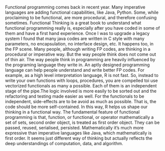 Functional programming comes back in recent year. Many imperative languages are adding functional capabilities, like Java, Python. Some, while proclaiming to be functional, are more procedural, and therefore confusing sometimes. Functional Thinking is a great book to understand what functional programming really is, especially after you have coded in some of them and have a first hand experience. 
Once I was to upgrade a legacy system I found that many java codes are written in C style with many parameters, no encapsulation, no interface design, etc. It happens too, in the FP scene. Many people, although writing FP codes, are thinking in a procedural or imperative way. But the way people think does not come out of thin air. The way people think in programming are heavily influenced by  the programing language they write in. An aptly designed programming language can help people understand and write better FP codes. For example, as a high level interpretation language, R is not fast. So, instead to write your own functions with loops, procedures, you are compelled toi use vectorized functionals as many a possible.  Each of them is an independent stage of the pipe.The logic involved is more easily to be sorted out and the refactoring and testing made easier as well. For the functionals to be independent, side-effects are to be avoid as much as possible. That is, the code should be more self-contained. In this way, R helps us shape our thinking in a functional way.
The fundamental feature of functional programming is that, function, or functional, or operator mathematically a set of sets, second order object, is treated as first order object. They can be passed, reused, serialised, persisted. Mathematically it’s much more expressive than imperative languages like Java, which mathematically is first order. It seems just different way of thinking but actually reflects the deep understandings of computation, data, and algorithm.  






